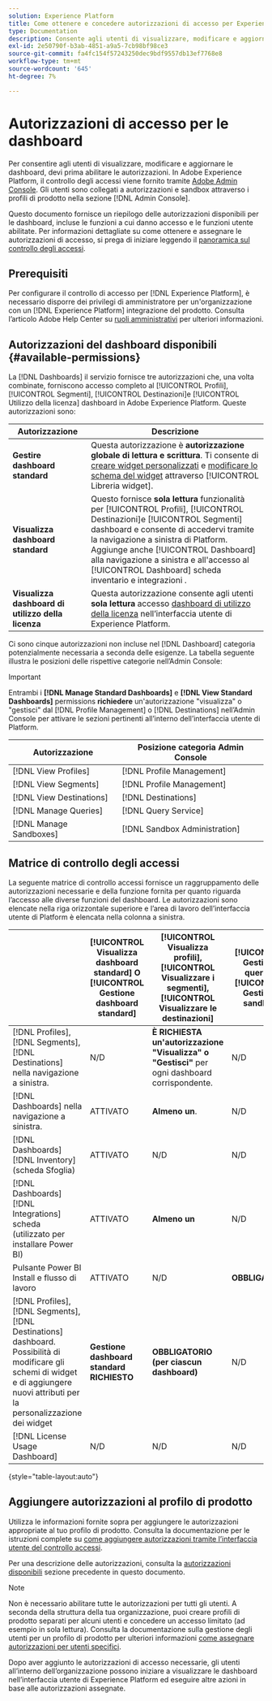 ```yaml
---
solution: Experience Platform
title: Come ottenere e concedere autorizzazioni di accesso per Experienci Platform dashboard
type: Documentation
description: Consente agli utenti di visualizzare, modificare e aggiornare le dashboard di Experience Platform tramite Adobe Admin Console.
exl-id: 2e50790f-b3ab-4851-a9a5-7cb98bf98ce3
source-git-commit: fa4fc154f57243250dec9bdf9557db13ef7768e8
workflow-type: tm+mt
source-wordcount: '645'
ht-degree: 7%

---
```


# Autorizzazioni di accesso per le dashboard

Per consentire agli utenti di visualizzare, modificare e aggiornare le dashboard, devi prima abilitare le autorizzazioni. In Adobe Experience Platform, il controllo degli accessi viene fornito tramite [Adobe Admin Console](https://adminconsole.adobe.com/). Gli utenti sono collegati a autorizzazioni e sandbox attraverso i profili di prodotto nella sezione [!DNL Admin Console].

Questo documento fornisce un riepilogo delle autorizzazioni disponibili per le dashboard, incluse le funzioni a cui danno accesso e le funzioni utente abilitate. Per informazioni dettagliate su come ottenere e assegnare le autorizzazioni di accesso, si prega di iniziare leggendo il [panoramica sul controllo degli accessi](../access-control/home.md).

## Prerequisiti

Per configurare il controllo di accesso per [!DNL Experience Platform], è necessario disporre dei privilegi di amministratore per un&#39;organizzazione con un [!DNL Experience Platform] integrazione del prodotto. Consulta l’articolo Adobe Help Center su [ruoli amministrativi](https://helpx.adobe.com/enterprise/using/admin-roles.html) per ulteriori informazioni.

## Autorizzazioni del dashboard disponibili {#available-permissions}

La [!DNL Dashboards] il servizio fornisce tre autorizzazioni che, una volta combinate, forniscono accesso completo al [!UICONTROL Profili], [!UICONTROL Segmenti], [!UICONTROL Destinazioni]e [!UICONTROL Utilizzo della licenza] dashboard in Adobe Experience Platform. Queste autorizzazioni sono:

| Autorizzazione | Descrizione |
|---|---|
| **Gestire dashboard standard** | Questa autorizzazione è **autorizzazione globale di lettura e scrittura**. Ti consente di [creare widget personalizzati](./customize/custom-widgets.md) e [modificare lo schema del widget](./customize/edit-schema.md) attraverso [!UICONTROL Libreria widget]. |
| **Visualizza dashboard standard** | Questo fornisce **sola lettura** funzionalità per [!UICONTROL Profili], [!UICONTROL Destinazioni]e [!UICONTROL Segmenti] dashboard e consente di accedervi tramite la navigazione a sinistra di Platform. Aggiunge anche [!UICONTROL Dashboard] alla navigazione a sinistra e all&#39;accesso al [!UICONTROL Dashboard] scheda inventario e integrazioni . |
| **Visualizza dashboard di utilizzo della licenza** | Questa autorizzazione consente agli utenti **sola lettura** accesso [dashboard di utilizzo della licenza](./guides/license-usage.md) nell’interfaccia utente di Experience Platform. |

Ci sono cinque autorizzazioni non incluse nel [!DNL Dashboard] categoria potenzialmente necessaria a seconda delle esigenze. La tabella seguente illustra le posizioni delle rispettive categorie nell’Admin Console:

>[!IMPORTANT]
>
>Entrambi i **[!DNL Manage Standard Dashboards]** e **[!DNL View Standard Dashboards]** permissions **richiedere** un&#39;autorizzazione &quot;visualizza&quot; o &quot;gestisci&quot; dal [!DNL Profile Management] o [!DNL Destinations] nell’Admin Console per attivare le sezioni pertinenti all’interno dell’interfaccia utente di Platform.

| Autorizzazione | Posizione categoria Admin Console |
|---|---|
| [!DNL View Profiles] | [!DNL Profile Management] |
| [!DNL View Segments] | [!DNL Profile Management] |
| [!DNL View Destinations] | [!DNL Destinations] |
| [!DNL Manage Queries] | [!DNL Query Service] |
| [!DNL Manage Sandboxes] | [!DNL Sandbox Administration] |

## Matrice di controllo degli accessi

La seguente matrice di controllo accessi fornisce un raggruppamento delle autorizzazioni necessarie e della funzione fornita per quanto riguarda l’accesso alle diverse funzioni del dashboard. Le autorizzazioni sono elencate nella riga orizzontale superiore e l’area di lavoro dell’interfaccia utente di Platform è elencata nella colonna a sinistra.

|  | [!UICONTROL Visualizza dashboard standard] O [!UICONTROL Gestione dashboard standard] | [!UICONTROL Visualizza profili],<br/>[!UICONTROL Visualizzare i segmenti],<br/> [!UICONTROL Visualizzare le destinazioni] | [!UICONTROL Gestire le query] &amp; [!UICONTROL Gestire le sandbox] | [!UICONTROL Visualizza dashboard di utilizzo della licenza] |
|---|---|---|---|---|
| [!DNL Profiles],<br/>[!DNL Segments],<br/>[!DNL Destinations] nella navigazione a sinistra. | N/D | **È RICHIESTA un&#39;autorizzazione &quot;Visualizza&quot; o &quot;Gestisci&quot;** per ogni dashboard corrispondente. | N/D | N/D |
| [!DNL Dashboards] nella navigazione a sinistra. | ATTIVATO | **Almeno un**. | N/D | N/D |
| [!DNL Dashboards] [!DNL Inventory] <br/>(scheda Sfoglia) | ATTIVATO | N/D | N/D | N/D |
| [!DNL Dashboards] [!DNL Integrations] scheda <br/>(utilizzato per installare Power BI) | ATTIVATO | **Almeno un** | N/D | N/D |
| Pulsante Power BI Install e flusso di lavoro | ATTIVATO | N/D | **OBBLIGATORIO** | N/D |
| [!DNL Profiles],<br/>[!DNL Segments],<br/>[!DNL Destinations] dashboard.<br/>Possibilità di modificare gli schemi di widget e di aggiungere nuovi attributi per la personalizzazione dei widget | **Gestione dashboard standard RICHIESTO** | **OBBLIGATORIO (per ciascun dashboard)** | N/D | N/D |
| [!DNL License Usage Dashboard] | N/D | N/D | N/D | ATTIVATO |

{style=&quot;table-layout:auto&quot;}

## Aggiungere autorizzazioni al profilo di prodotto

Utilizza le informazioni fornite sopra per aggiungere le autorizzazioni appropriate al tuo profilo di prodotto. Consulta la documentazione per le istruzioni complete su [come aggiungere autorizzazioni tramite l’interfaccia utente del controllo accessi](../access-control/ui/permissions.md).

Per una descrizione delle autorizzazioni, consulta la [autorizzazioni disponibili](#available-permissions) sezione precedente in questo documento.

>[!NOTE]
>
>Non è necessario abilitare tutte le autorizzazioni per tutti gli utenti. A seconda della struttura della tua organizzazione, puoi creare profili di prodotto separati per alcuni utenti e concedere un accesso limitato (ad esempio in sola lettura). Consulta la documentazione sulla gestione degli utenti per un profilo di prodotto per ulteriori informazioni [come assegnare autorizzazioni per utenti specifici](../access-control/ui/users.md).

Dopo aver aggiunto le autorizzazioni di accesso necessarie, gli utenti all’interno dell’organizzazione possono iniziare a visualizzare le dashboard nell’interfaccia utente di Experience Platform ed eseguire altre azioni in base alle autorizzazioni assegnate.
